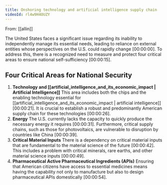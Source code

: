 ```yaml
---
title: Onshoring technology and artificial intelligence supply chain
videoId: rl4w9H4OUZY
---
```


From: [[allin]] <br/> 

The United States faces a significant issue regarding its inability to independently manage its essential needs, leading to reliance on external entities whose perspectives on the U.S. could rapidly change <a class="yt-timestamp" data-t="00:00:00">[00:00:00]</a>. To address this, there is a recognized need to measure and protect four critical areas to ensure national self-sufficiency <a class="yt-timestamp" data-t="00:00:15">[00:00:15]</a>.

## Four Critical Areas for National Security

1.  **Technology and [[artificial_intelligence_and_its_economic_impact | Artificial Intelligence]]**
    This area includes both the chips and the enabling technology essential for [[artificial_intelligence_and_its_economic_impact | artificial intelligence]] <a class="yt-timestamp" data-t="00:00:21">[00:00:21]</a>. It is crucial to establish a robust and predominantly American supply chain for these technologies <a class="yt-timestamp" data-t="00:00:26">[00:00:26]</a>.
2.  **Energy**
    The U.S. currently lacks the capacity to quickly produce the necessary energy it requires <a class="yt-timestamp" data-t="00:00:31">[00:00:31]</a>. Furthermore, critical supply chains, such as those for photovoltaics, are vulnerable to disruption by countries like China <a class="yt-timestamp" data-t="00:00:39">[00:00:39]</a>.
3.  **Critical Material Inputs**
    There is a dependency on critical material inputs that are fundamental to the material science of the future <a class="yt-timestamp" data-t="00:00:42">[00:00:42]</a>. This includes a problem with critical minerals, rare earths, and other material science inputs <a class="yt-timestamp" data-t="00:00:49">[00:00:49]</a>.
4.  **Pharmaceutical Active Pharmaceutical Ingredients (APIs)**
    Ensuring that American citizens have access to essential medicines means having the capability not only to manufacture but also to design pharmaceutical APIs domestically <a class="yt-timestamp" data-t="00:00:54">[00:00:54]</a>.